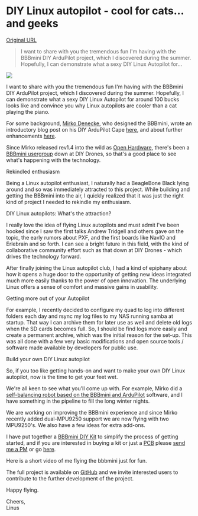 # DIY Linux autopilot - cool for cats... and geeks

[Original URL](http://diydrones.com/profiles/blogs/diy-linux-autopilot-cool-for-cats-and-geeks)

> I want to share with you the tremendous fun I'm having with the BBBmini DIY ArduPilot project, which I discovered during the summer. Hopefully, I can demonstrate what a sexy DIY Linux Autopilot for...

[![](http://api.ning.com:80/files/Ls0m4bJ0x4ejKA5MkU0ZAdlYFZixz9MRwZ9rQ6Td3fScJ5C3s7VRR1zkaYfLjl957CtKGzdnky8ngHDZ0geUa5RblNYeH17p/bbbminidiylinuxautopilot.jpg?width=550)](http://api.ning.com:80/files/Ls0m4bJ0x4ejKA5MkU0ZAdlYFZixz9MRwZ9rQ6Td3fScJ5C3s7VRR1zkaYfLjl957CtKGzdnky8ngHDZ0geUa5RblNYeH17p/bbbminidiylinuxautopilot.jpg)

I want to share with you the tremendous fun I'm having with the BBBmini DIY ArduPilot project, which I discovered during the summer. Hopefully, I can demonstrate what a sexy DIY Linux Autopilot for around 100 bucks looks like and convince you why Linux autopilots are cooler than a cat playing the piano.

For some background, [Mirko Denecke](http://diydrones.com/profile/MirkoDenecke), who designed the BBBmini, wrote an introductory blog post on his DIY ArduPilot Cape [here](http://diydrones.com/profiles/blogs/bbbmini-as-linux-autopilot-based-on-ardupilot-and-beaglebone), and about further enhancements [here](http://diydrones.com/profiles/blogs/bbbmini-enhancement).

Since Mirko released rev1.4 into the wild as [Open Hardware](http://diydrones.com/profiles/blogs/bbbmini-is-now-open-hardware), there's been a [BBBmini usergroup](http://diydrones.com/group/bbbmini) down at DIY Drones, so that's a good place to see what's happening with the technology.

Rekindled enthusiasm

Being a Linux autopilot enthusiast, I naturally had a BeagleBone Black lying around and so was immediately attracted to this project. While building and getting the BBBmini into the air, I quickly realized that it was just the right kind of project I needed to rekindle my enthusiasm.

DIY Linux autopilots: What's the attraction?

I really love the idea of flying Linux autopilots and must admit I've been hooked since I saw the first talks Andrew Tridgell and others gave on the topic, the early rumors about PXF, and the first boards like NavIO and Erlebrain and so forth. I can see a bright future in this field, with the kind of collaborative community effort such as that down at DIY Drones - which drives the technology forward.

After finally joining the Linux autopilot club, I had a kind of epiphany about how it opens a huge door to the opportunity of getting new ideas integrated much more easily thanks to the power of open innovation. The underlying Linux offers a sense of comfort and massive gains in usability.

Getting more out of your Autopilot

For example, I recently decided to configure my quad to log into different folders each day and rsync my log files to my NAS running samba at startup. That way I can archive them for later use as well and delete old logs when the SD cards becomes full. So, I should be find logs more easily and create a permanent archive, which was the initial reason for the set-up. This was all done with a few very basic modifications and open source tools / software made available by developers for public use.

Build your own DIY Linux autopilot

So, if you too like getting hands-on and want to make your own DIY Linux autopilot, now is the time to get your feet wet.

We're all keen to see what you'll come up with. For example, Mirko did a [self-balancing robot based on the BBBmini and ArduPilot](https://www.youtube.com/watch?v=7Ow5aKap_sI) software, and I have something in the pipeline to fill the long winter nights.

We are working on improving the BBBmini experience and since Mirko recently added dual-MPU9250 support we are now flying with two MPU9250's. We also have a few ideas for extra add-ons.

I have put together a [BBBmini DIY Kit](http://bbbmini.com/) to simplify the process of getting started, and if you are interested in buying a kit or just a [PCB](https://github.com/mirkix/BBBMINI-PCB) please [send me a PM](http://diydrones.com/profiles/message/newFromProfile?screenName=3s26xa3rqtqfg&target=http%3A%2F%2Fdiydrones.com) or go [here](http://bbbmini.com/buy-bbbmini/).

Here is a short video of me flying the bbbmini just for fun.

The full project is available on [GitHub](https://github.com/mirkix/BBBMINI) and we invite interested users to contribute to the further development of the project.

Happy flying.

Cheers,<br>
Linus
